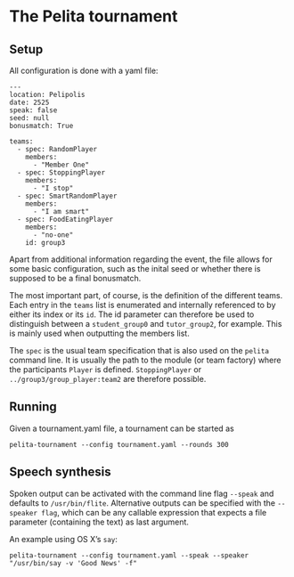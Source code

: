 # The Pelita tournament

## Setup

All configuration is done with a yaml file:

    ---
    location: Pelipolis
    date: 2525
    speak: false
    seed: null
    bonusmatch: True

    teams:
      - spec: RandomPlayer
        members:
          - "Member One"
      - spec: StoppingPlayer
        members:
          - "I stop"
      - spec: SmartRandomPlayer
        members:
          - "I am smart"
      - spec: FoodEatingPlayer
        members:
          - "no-one"
        id: group3

Apart from additional information regarding the event, the file allows for some basic configuration, such as the inital seed or whether there is supposed to be a final bonusmatch.

The most important part, of course, is the definition of the different teams.
Each entry in the `teams` list is enumerated and internally referenced to by either its index or its `id`. The id parameter can therefore be used to distinguish between a `student_group0` and `tutor_group2`, for example.
This is mainly used when outputting the members list.

The `spec` is the usual team specification that is also used on the `pelita` command line.
It is usually the path to the module (or team factory) where the participants `Player` is defined.
`StoppingPlayer` or `../group3/group_player:team2` are therefore possible.

## Running

Given a tournament.yaml file, a tournament can be started as

    pelita-tournament --config tournament.yaml --rounds 300

## Speech synthesis

Spoken output can be activated with the command line flag `--speak` and defaults to `/usr/bin/flite`.
Alternative outputs can be specified with the `--speaker flag`, which can be any callable expression that expects a file parameter (containing the text) as last argument.

An example using OS X’s `say`:

    pelita-tournament --config tournament.yaml --speak --speaker "/usr/bin/say -v 'Good News' -f"
